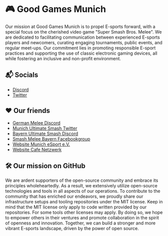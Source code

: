 # 🎮 Good Games Munich

Our mission at Good Games Munich is to propel E-sports forward, with a special focus on the cherished video game "Super Smash Bros. Melee". We are dedicated to facilitating communication between experienced E-sports players and newcomers, curating engaging tournaments, public events, and regular meet-ups. Our commitment lies in promoting responsible E-sport practices and supporting the use of classic electronic gaming devices, all while fostering an inclusive and non-profit environment.

## 📬 Socials

- [Discord](https://discord.gg/KJdwyJR)
- [Twitter](https://twitter.com/MunichMelee)

## ❤️ Our friends

- [German Melee Discord](https://discord.gg/VU2jRsa)
- [Munich Ultimate Smash Twitter](https://twitter.com/munichsmash)
- [Bayern Ultimate Smash Discord](https://discordapp.com/invite/Azp7q8r)
- [Smash Melee Bayern Facebookgroup]( https://www.facebook.com/groups/smash.bayern/)
- [Website Munich eSport e.V.](https://munich-esports.de/)
- [Website Cafe Netzwerk](https://www.cafe-netzwerk.de/)

## 🛠️ Our mission on GitHub

We are ardent supporters of the open-source community and embrace its principles wholeheartedly. As a result, we extensively utilize open-source technologies and tools in all aspects of our operations. To contribute to the community that has enriched our endeavors, we proudly share our infrastructure setups and tooling repositories under the MIT license. Keep in mind that the MIT license only apply to code written provided by our repositories. For some tools other licenses may apply. By doing so, we hope to empower others in their ventures and promote collaboration in the spirit of openness and innovation. Together, we can build a stronger and more vibrant E-sports landscape, driven by the power of open source.
